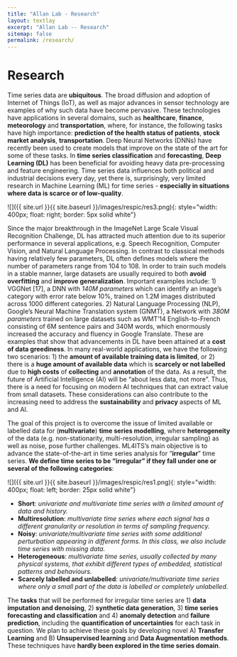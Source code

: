 ```yaml
---
title: "Allan Lab - Research"
layout: textlay
excerpt: "Allan Lab -- Research"
sitemap: false
permalink: /research/
---
```


# Research


Time series data are **ubiquitous**. The broad diffusion and adoption of Internet of Things (IoT), as well as major advances in sensor technology are examples of why such data have become pervasive. These technologies have applications in several domains, such as **healthcare**, **finance**, **meteorology** and **transportation**, where, for instance, the following tasks have high importance: **prediction of the health status of patients**, **stock market analysis**, **transportation**. Deep Neural Networks (DNNs) have recently been used to create models that improve on the state of the art for some of these tasks. In **time series classification** and **forecasting**, **Deep Learning (DL)** has been beneficial for avoiding heavy data pre-processing and feature engineering. Time series data influences both political and industrial decisions every day, yet there is, surprisingly, very limited research in Machine Learning (ML) for time series - **especially in situations where data is scarce or of low-quality**.

![]({{ site.url }}{{ site.baseurl }}/images/respic/res3.png){: style="width: 400px; float: right; border: 5px solid white"}

Since the major breakthrough in the ImageNet Large Scale Visual Recognition Challenge, DL has attracted much attention due to its superior performance in several applications, e.g. Speech Recognition, Computer Vision, and Natural Language Processing. In contrast to classical methods having relatively few parameters, DL often defines models where the number of parameters range from 104 to 108. In order to train such models in a stable manner, large datasets are usually required to both **avoid overfitting** and **improve generalization**. Important examples include: 1) VGGNet [17], a DNN with *140M parameters* which can identify an image’s category with error rate below 10%, trained on 1.2M images distributed across 1000 different categories. 2) Natural Language Processing (NLP), Google’s Neural Machine Translation system (GNMT), a Network with *380M parameters* trained on large datasets such as WMT’14 English-to-French consisting of 6M sentence pairs and 340M words, which enormously increased the accuracy and fluency in Google Translate. These are examples that show that advancements in DL have been attained at a **cost of data greediness**.
In many real-world applications, we have the following two scenarios: 1) the **amount of available training data is limited**, or 2) there is a **huge amount of available data** which is **scarcely or not labelled** due to **high costs** of **collecting** and **annotation** of the data. As a result, the future of Artificial Intelligence (AI) will be “about less data, not more”. Thus, there is a need for focusing on modern AI techniques that can extract value from small datasets. These considerations can also contribute to the increasing need to address the **sustainability** and **privacy** aspects of ML and AI.

The goal of this project is to overcome the issue of limited available or labelled data for (**multivariate**) **time series modelling**, where **heterogeneity** of the data (e.g. non-stationarity, multi-resolution, irregular sampling) as well as noise, pose further challenges. ML4ITS’s main objective is to advance the state-of-the-art in time series analysis for “**irregular**” time series. **We define time series to be “**irregular**” if they fall under one or several of the following categories**:

![]({{ site.url }}{{ site.baseurl }}/images/respic/res1.png){: style="width: 400px; float: left; border: 25px solid white"}

 - **Short**: *univariate and multivariate time series with a limited amount of data and history.*
 - **Multiresolution**: *multivariate time series where each signal has a different granularity or resolution in terms of sampling frequency.*
 - **Noisy**:  *univariate/multivariate time series with some additional perturbation appearing in different forms. In this class, we also include time series with missing data.* 
 - **Heterogeneous**: *multivariate time series, usually collected by many physical systems, that exhibit different types of embedded, statistical patterns and behaviours.*
 - **Scarcely labelled and unlabelled**: *univariate/multivariate time series where only a small part of the data is labelled or completely unlabelled.*


The **tasks** that will be performed for irregular time series are 1) **data imputation and denoising**, 2) **synthetic data generation**, 3) **time series forecasting and classification** and 4) **anomaly detection** and **failure prediction**, including the **quantification of uncertainties** for each task in question. We plan to achieve these goals by developing novel A) **Transfer Learning** and B) **Unsupervised learning** and **Data Augmentation methods**. These techniques have **hardly been explored in the time series domain**.